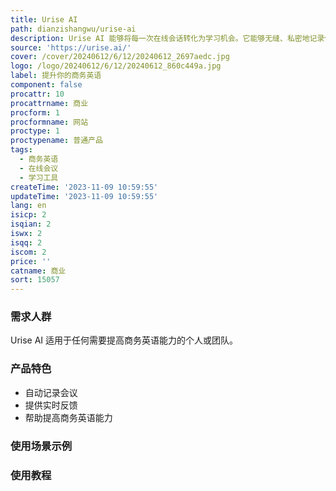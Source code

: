 ```yaml
---
title: Urise AI
path: dianzishangwu/urise-ai
description: Urise AI 能够将每一次在线会话转化为学习机会。它能够无缝、私密地记录你的会议，并提供有价值的反馈，帮助你实现职业目标。
source: 'https://urise.ai/'
cover: /cover/20240612/6/12/20240612_2697aedc.jpg
logo: /logo/20240612/6/12/20240612_860c449a.jpg
label: 提升你的商务英语
component: false
procattr: 10
procattrname: 商业
procform: 1
procformname: 网站
proctype: 1
proctypename: 普通产品
tags:
  - 商务英语
  - 在线会议
  - 学习工具
createTime: '2023-11-09 10:59:55'
updateTime: '2023-11-09 10:59:55'
lang: en
isicp: 2
isqian: 2
iswx: 2
isqq: 2
iscom: 2
price: ''
catname: 商业
sort: 15057
---
```




### 需求人群
Urise AI 适用于任何需要提高商务英语能力的个人或团队。

### 产品特色
- 自动记录会议
- 提供实时反馈
- 帮助提高商务英语能力

### 使用场景示例


### 使用教程


  

